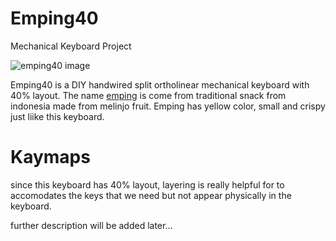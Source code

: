# Emping40
Mechanical Keyboard Project

![emping40 image](https://user-images.githubusercontent.com/5106601/162853753-e0d50e0b-29df-474f-83f8-7f0e18e48684.png)

Emping40 is a DIY handwired split ortholinear mechanical keyboard with 40% layout. The name [emping](https://en.wikipedia.org/wiki/Emping) is come from traditional snack from indonesia made from melinjo fruit. Emping has yellow color, small and crispy just liike this keyboard.

# Kaymaps
since this keyboard has 40% layout, layering is really helpful for to accomodates the keys that we need but not appear physically in the keyboard.

further description will be added later...
